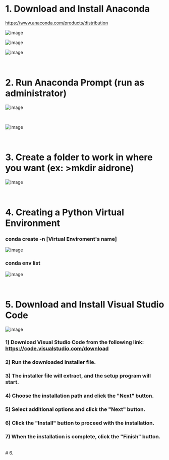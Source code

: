 # 1. Download and Install Anaconda

https://www.anaconda.com/products/distribution

![image](https://github.com/user-attachments/assets/1f34c3a2-be47-4a2d-87d7-508d936d06bf)

![image](https://github.com/user-attachments/assets/c046ecb1-1c11-483d-8e07-d9c9cafb4643)

![image](https://github.com/user-attachments/assets/b520b093-0aee-48df-bba6-d0c7bd87d7ff)

<br/>

# 2. Run Anaconda Prompt (run as administrator)

![image](https://github.com/user-attachments/assets/01f93f7f-1e7c-4363-a9ad-ca171f56d330)

<br/>

![image](https://github.com/user-attachments/assets/8bc10a02-400b-4e4f-89ae-b44668cc3bb5)

<br/>

# 3. Create a folder to work in where you want (ex: >mkdir aidrone)

![image](https://github.com/user-attachments/assets/cfbe62f1-0314-4d3f-8357-00e0f2eab0a9)

<br/>

# 4. Creating a Python Virtual Environment

###  conda   create    -n     [Virtual Enviroment's name] 

![image](https://github.com/user-attachments/assets/088b4a31-b9b3-4e18-a3d9-9ff8e93ac9fe)

###  conda   env    list

![image](https://github.com/user-attachments/assets/fad2be92-ff1a-4af1-a8ff-6853de5ff42c)

<br/>

# 5. Download and Install Visual Studio Code

![image](https://github.com/user-attachments/assets/4b0160b6-1b79-491c-9deb-ce26c3da0a57)

### 1) Download Visual Studio Code from the following link: https://code.visualstudio.com/download
### 2) Run the downloaded installer file.
### 3) The installer file will extract, and the setup program will start.
### 4) Choose the installation path and click the "Next" button.
### 5) Select additional options and click the "Next" button.
### 6) Click the "Install" button to proceed with the installation.
### 7) When the installation is complete, click the "Finish" button.
<br/>
# 6. 

